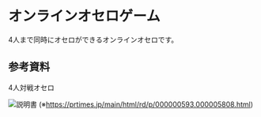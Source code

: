 # オンラインオセロゲーム
4人まで同時にオセロができるオンラインオセロです。

## 参考資料
4人対戦オセロ

![説明書](https://prtimes.jp/i/5808/593/resize/d5808-593-b974241c488f24f8d651-6.jpg)
(※https://prtimes.jp/main/html/rd/p/000000593.000005808.html)
